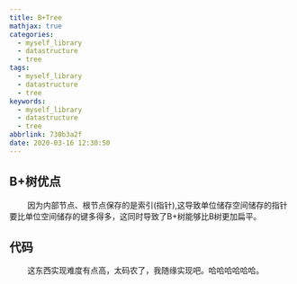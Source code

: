 ```yaml
---
title: B+Tree
mathjax: true
categories:
  - myself_library
  - datastructure
  - tree
tags:
  - myself_library
  - datastructure
  - tree
keywords:
  - myself_library
  - datastructure
  - tree
abbrlink: 730b3a2f
date: 2020-03-16 12:30:50
---
```


## B+树优点
&emsp;&emsp; 因为内部节点、根节点保存的是索引(指针),这导致单位储存空间储存的指针要比单位空间储存的键多得多，这同时导致了B+树能够比B树更加扁平。

## 代码
&emsp;&emsp; 这东西实现难度有点高，太码农了，我随缘实现吧。哈哈哈哈哈哈。


